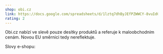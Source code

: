```yaml
---
shop: obi.cz
link: https://docs.google.com/spreadsheets/d/1lztq7dhByJEfPZWWCY-8vuId01uCpagCREJQYndQCno/edit?usp=sharing
rating: 2
---
```


Obi.cz nabízí ve slevě pouze desítky produktů a referuje k maloobchodním cenám. Novou EU směrnici tedy nereflektuje.

Slovy e-shopu:

>
